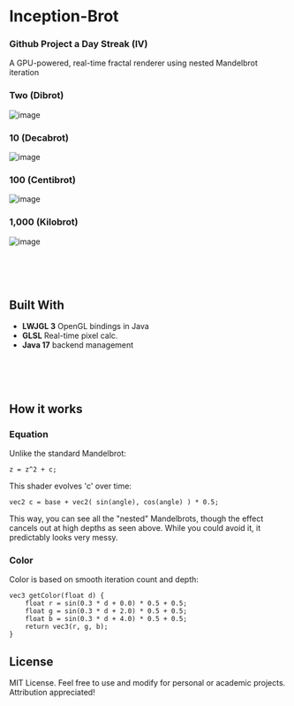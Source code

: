 # Inception-Brot
### Github Project a Day Streak (IV)

A GPU-powered, real-time fractal renderer using nested Mandelbrot iteration

### Two (Dibrot)
![image](https://github.com/user-attachments/assets/7e52ab4f-6e5e-41b7-b02b-25066f9e289e)

### 10 (Decabrot)
![image](https://github.com/user-attachments/assets/d5be1891-244a-4f1b-8f8b-fe0694d8fa74)

### 100 (Centibrot)
![image](https://github.com/user-attachments/assets/805c6f6d-6bb2-44ee-93c6-6d4e451d72e7)

### 1,000 (Kilobrot)
![image](https://github.com/user-attachments/assets/8fcc9332-c012-46ea-bf5a-ffdf556bd0bf)

<br>
<br>
<br>

## Built With
- **LWJGL 3** OpenGL bindings in Java
- **GLSL** Real-time pixel calc.
- **Java 17** backend management

<br>
<br>
<br>

## How it works

### Equation
Unlike the standard Mandelbrot:
```
z = z^2 + c;
```

This shader evolves 'c' over time:
```
vec2 c = base + vec2( sin(angle), cos(angle) ) * 0.5;
```
This way, you can see all the "nested" Mandelbrots, though the effect cancels out at high depths as seen above.
While you could avoid it, it predictably looks very messy.


### Color
Color is based on smooth iteration count and depth:
```
vec3 getColor(float d) {
    float r = sin(0.3 * d + 0.0) * 0.5 + 0.5;
    float g = sin(0.3 * d + 2.0) * 0.5 + 0.5;
    float b = sin(0.3 * d + 4.0) * 0.5 + 0.5;
    return vec3(r, g, b);
}
```

## License
MIT License. Feel free to use and modify for personal or academic projects. Attribution appreciated!
